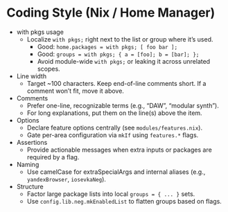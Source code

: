 # Coding Style (Nix / Home Manager)

- with pkgs usage
  - Localize `with pkgs;` right next to the list or group where it’s used.
    - Good: `home.packages = with pkgs; [ foo bar ];`
    - Good: `groups = with pkgs; { a = [foo]; b = [bar]; };`
    - Avoid module-wide `with pkgs;` or leaking it across unrelated scopes.
- Line width
  - Target ~100 characters. Keep end-of-line comments short. If a comment won’t fit, move it above.
- Comments
  - Prefer one-line, recognizable terms (e.g., “DAW”, “modular synth”).
  - For long explanations, put them on the line(s) above the item.
- Options
  - Declare feature options centrally (see `modules/features.nix`).
  - Gate per-area configuration via `mkIf` using `features.*` flags.
- Assertions
  - Provide actionable messages when extra inputs or packages are required by a flag.
- Naming
  - Use camelCase for extraSpecialArgs and internal aliases (e.g., `yandexBrowser`, `iosevkaNeg`).
- Structure
  - Factor large package lists into local `groups = { ... }` sets.
  - Use `config.lib.neg.mkEnabledList` to flatten groups based on flags.

